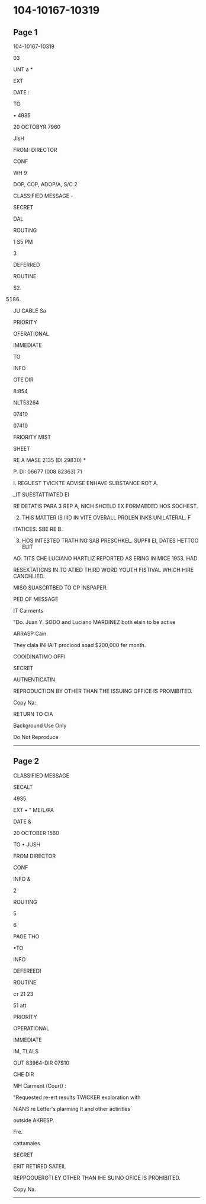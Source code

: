 # 104-10167-10319

## Page 1

104-10167-10319

03

UNT a *

EXT

DATE :

TO

• 4935

20 OCTOBYR 7960

JIsH

FROM: DIRECTOR

CONF

WH 9

DOP, COP, ADOP/A, S/C 2

CLASSIFIED MESSAGE -

SECRET

DAL

ROUTiNG

1 S5 PM

3

DEFERRED

ROUTINE

$2.

5186.

JU CABLE Sa

PRIORITY

OFERATIONAL

IMMEDIATE

TO

INFO

OTE DIR

8:854

NLT53264

07410

07410

FRIORITY MIST

SHEET

RE A MASE 2135 (DI 29830) *

P. DI: 06677 (008 82363) 71

I. REGUEST TVICKTE ADVISE ENHAVE SUBSTANCE ROT A.

_IT SUESTATTIATED EI

RE DETATIS PARA 3 REP A, NICH SHCELD EX FORMAEDED HOS SOCHEST.

2. THIS MATTER IS IIID IN VITE OVERALL PROLEN INKS UNILATERAL. F

ITATICES. SBE RE B.

3. HOS INTESTED TRATHING SAB PRESCHKEL. SUPFII EI, DATES HETTOO ELIT

AO. TITS CHE LUCIANO HARTLIZ REPORTED AS ERING IN MICE 1953. HAD

RESEXTATICNS IN TO ATIED THIRD WORD YOUTH FISTIVAL WHICH HIRE CANCHLIED.

MISO SUASCRTBED TO CP INSPAPER.

PED OF MESSAGE

IT Carments

"Do. Juan Y. SODO and Luciano MARDINEZ both elain to be active

ARRASP Cain.

They clala INHAlT prociood soad $200,000 fer month.

COOIDINATIMO OFFI

SECRET

AUTNENTICATIN

REPRODUCTION BY OTHER THAN THE ISSUING OFFICE IS PROMIBITED.

Copy Na:

RETURN TO CIA

Background Use Only

Do Not Reproduce

---

## Page 2

CLASSIFIED MESSAGE

SECALT

4935

EXT • " ME/L/PA

DATE &

20 OCTOBER 1560

TO • JUSH

FROM DIRECTOR

CONF

INFO &

2

ROUTING

5

6

PAGE THO

•TO

INFO

DEFEREEDI

ROUTINE

ст 21 23

51 att

PRIORITY

OPERATIONAL

IMMEDIATE

IM, TLALS

OUT 83964-DIR 07$10

CHE DIR

MH Carment (Court) :

"Requested re-ert results TWICKER exploration with

NiANS re Letter's plarming It and other actiritles

outside AKRESP.

Fre.

cattamales

SECRET

ERIT RETIRED SATElL

REPPOOUEROTI EY OTHER THAN IHE SUINO OFICE IS PROHIBITED.

Copy Na.

---

